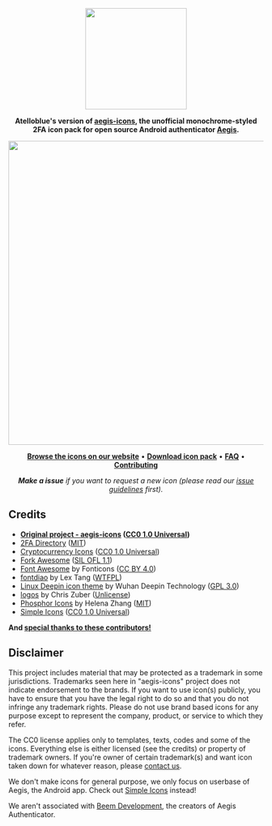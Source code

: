 
<p align="center">
    <img src="https://raw.githubusercontent.com/Atelloblue/blue-aegis-icons/master/.github/aegis_logo.svg" width="200" />
</p>

<p align="center">
    <b>Atelloblue's version of <a href="https://aegis-icons.github.io/">aegis-icons</a>, the unofficial monochrome-styled 2FA icon pack for open source Android authenticator <a href="https://github.com/beemdevelopment/Aegis">Aegis</a>.</b>
</p>

<p align="center">
    <img src="https://raw.githubusercontent.com/Atelloblue/blue-aegis-icons/master/.github/showcase.svg" width="600" />
</p>

<p align="center">
   <b><a href="https://Atelloblue/blue-icons.github.io/">Browse the icons on our website</a></b> • <b><a href="../../releases/latest">Download icon pack</a></b> • <b><a href="FAQ.md">FAQ</a></b> • 
   <b><a href="CONTRIBUTING.md">Contributing</a></b>
</p>

<p align="center">
    <i><b>Make a issue</b> if you want to request a new icon (please read our <a href="CONTRIBUTING.md#issue-guidelines">issue guidelines</a> first).</i>
</p>

## Credits
- **[Original project - aegis-icons](https://github.com/aegis-icons/aegis-icons) ([CC0 1.0 Universal](https://github.com/spothq/cryptocurrency-icons/blob/master/LICENSE.md))**
- [2FA Directory](https://2fa.directory/) ([MIT](https://github.com/2factorauth/twofactorauth/blob/master/LICENSE.md))
- [Cryptocurrency Icons](http://cryptoicons.co/) ([CC0 1.0 Universal](https://github.com/spothq/cryptocurrency-icons/blob/master/LICENSE.md))
- [Fork Awesome](https://forkaweso.me/Fork-Awesome/) ([SIL OFL 1.1](https://github.com/ForkAwesome/Fork-Awesome/blob/master/LICENSES))
- [Font Awesome](https://fontawesome.com/) by Fonticons ([CC BY 4.0](https://github.com/FortAwesome/Font-Awesome/blob/master/LICENSE.txt))
- [fontdiao](https://github.com/lexrus/fontdiao) by Lex Tang ([WTFPL](https://github.com/lexrus/fontdiao#license))
- [Linux Deepin icon theme](https://github.com/linuxdeepin/deepin-icon-theme) by Wuhan Deepin Technology ([GPL 3.0](https://github.com/linuxdeepin/deepin-icon-theme/blob/master/LICENSE))
- [logos](https://github.com/shgysk8zer0/logos) by Chris Zuber ([Unlicense](https://github.com/shgysk8zer0/logos/blob/master/LICENSE))
- [Phosphor Icons](https://phosphoricons.com/) by Helena Zhang ([MIT](https://github.com/phosphor-icons/phosphor-home/blob/master/LICENSE))
- [Simple Icons](https://simpleicons.org/) ([CC0 1.0 Universal](https://github.com/simple-icons/simple-icons/blob/develop/LICENSE.md))

**And [special thanks to these contributors!](CREDITS-TO-CONTRIBUTORS.md)**

## Disclaimer
This project includes material that may be protected as a trademark in some jurisdictions. Trademarks seen here in "aegis-icons" project does not indicate endorsement to the brands. If you want to use icon(s) publicly, you have to ensure that you have the legal right to do so and that you do not infringe any trademark rights. Please do not use brand based icons for any purpose except to represent the company, product, or service to which they refer.

The CC0 license applies only to templates, texts, codes and some of the icons. Everything else is either licensed (see the credits) or property of trademark owners. If you're owner of certain trademark(s) and want icon taken down for whatever reason, please [contact us](messageme.md).

We don't make icons for general purpose, we only focus on userbase of Aegis, the Android app. Check out [Simple Icons](https://simpleicons.org/) instead!

We aren't associated with [Beem Development](https://github.com/beemdevelopment), the creators of Aegis Authenticator.
